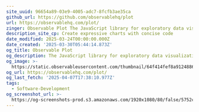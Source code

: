 ```yaml
---
site_uuid: 96654a89-03e9-4005-adc7-8fcfb3ae35ca
github_url: https://github.com/observablehq/plot
url: https://observablehq.com/plot/
zinger: Observable Plot The JavaScript library for exploratory data visualization
description_site_cp: Create expressive charts with concise code
date_modified: 2025-03-24T00:00:00.000Z
date_created: '2025-03-30T05:44:14.873Z'
og_title: Observable Plot
og_description: The JavaScript library for exploratory data visualization
og_image: >-
  https://static.observableusercontent.com/thumbnail/64f414fef8a91248865f5759641b0cf537bc87c0aaf57dc368ffe673013eccaa.jpg
og_url: https://observablehq.com/plot/
og_last_fetch: '2025-04-07T17:38:10.977Z'
tags:
  - Software-Development
og_screenshot_url: >-
  https://og-screenshots-prod.s3.amazonaws.com/1920x1080/80/false/5752c33ffe026e21b2240cde4c4cc3e6f4bc2505e27ca0557d6f0f12168713ca.jpeg
---
```


